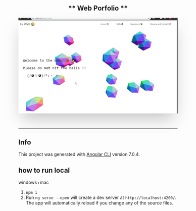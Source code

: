 
<h2 align="center">
** Web Porfolio **
</h2>

<p align="center">
  <img style="box-shadow: 0 25px 50px -12px rgba(0,0,0,.25);" src="https://raw.githubusercontent.com/wisespira/Website/master/its%20the%20giff.gif">
</p>
<br>
<hr>


## Info

This project was generated with [Angular CLI](https://github.com/angular/angular-cli) version 7.0.4.

## how to run local

windows+mac

1) `npm i`
2) Run `ng serve --open` will create a dev server at `http://localhost:4200/`. The app will automatically reload if you change any of the source files.
